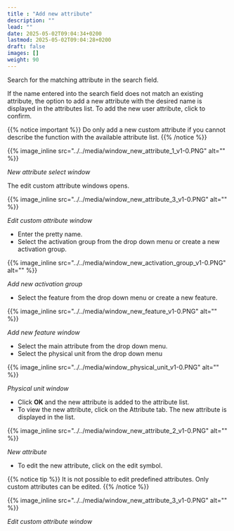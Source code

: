```yaml
---
title : "Add new attribute"
description: ""
lead: ""
date: 2025-05-02T09:04:34+0200
lastmod: 2025-05-02T09:04:28+0200
draft: false
images: []
weight: 90
---
```


Search for the matching attribute in the search field.

If the name entered into the search field does not match an existing attribute, the option to add a new attribute with the desired name is displayed in the attributes list. To add the new user attribute, click to confirm.


{{% notice important %}}
Do only add a new custom attribute if you cannot describe the function with the available attribute list.
{{% /notice %}}

 {{% image_inline src="../../media/window_new_attribute_1_v1-0.PNG" alt="" %}} 

_New attribute select window_

The edit custom attribute windows opens.

 {{% image_inline src="../../media/window_new_attribute_3_v1-0.PNG" alt="" %}} 

_Edit custom attribute window_

*   Enter the pretty name.
*   Select the activation group from the drop down menu or create a new activation group.

 {{% image_inline src="../../media/window_new_activation_group_v1-0.PNG" alt="" %}} 

_Add new activation group_

*   Select the feature from the drop down menu or create a new feature.

 {{% image_inline src="../../media/window_new_feature_v1-0.PNG" alt="" %}} 

_Add new feature window_

*   Select the main attribute from the drop down menu.
*   Select the physical unit from the drop down menu

 {{% image_inline src="../../media/window_physical_unit_v1-0.PNG" alt="" %}} 

_Physical unit window_

*   Click **OK** and the new attribute is added to the attribute list.
*   To view the new attribute, click on the Attribute tab.
    The new attribute is displayed in the list.

 {{% image_inline src="../../media/window_new_attribute_2_v1-0.PNG" alt="" %}} 

_New attribute_

*   To edit the new attribute, click on the edit symbol.


{{% notice tip %}}
It is not possible to edit predefined attributes. Only custom attributes can be edited.
{{% /notice %}}

 {{% image_inline src="../../media/window_new_attribute_3_v1-0.PNG" alt="" %}} 

_Edit custom attribute window_
